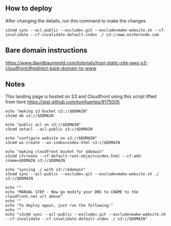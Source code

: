 

## How to deploy

After changing the details, run this command to make the changes


```s3cmd sync --acl-public --exclude=.git --exclude=make-website.sh --cf-invalidate --cf-invalidate-default-index ./ s3://www.eschernode.com```


## Bare domain instructions
https://www.davidbaumgold.com/tutorials/host-static-site-aws-s3-cloudfront/#redirect-bare-domain-to-www
## Notes
This landing page is hosted on S3 and Cloudfront using this script lifted from here https://gist.github.com/tomfuertes/9175005
```
echo "making s3 bucket s3://$DOMAIN"
s3cmd mb s3://$DOMAIN

echo "public acl on s3://$DOMAIN"
s3cmd setacl --acl-public s3://$DOMAIN

echo "configure website on s3://$DOMAIN"
s3cmd ws-create --ws-index=index.html s3://$DOMAIN

echo "making cloudfront bucket for $domain"
s3cmd cfcreate --cf-default-root-object=index.html --cf-add-cname=$DOMAIN s3://$DOMAIN

echo "syncing ./ with s3://$domain"
s3cmd sync --acl-public --exclude=.git --exclude=make-website.sh ./ s3://$DOMAIN

echo ""
echo "MANUAL STEP - Now go modify your DNS to CNAME to the cloudfront.net url above"
echo ""
echo "To deploy again, just run the following:"
echo ""
echo "s3cmd sync --acl-public --exclude=.git --exclude=make-website.sh --cf-invalidate --cf-invalidate-default-index ./ s3://$DOMAIN"
```